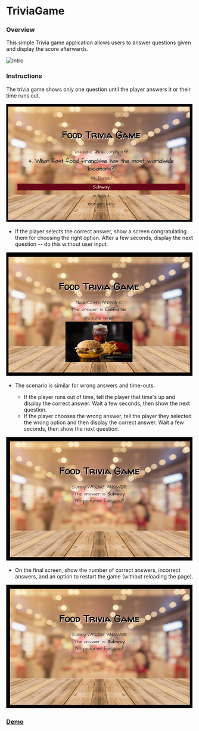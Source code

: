 # TriviaGame

### Overview

This simple Trivia game application allows users to answer questions given and display the score afterwards.

![Intro](RM/triviaIntro.png)


### Instructions
The trivia game shows only one question until the player answers it or their time runs out.

![Question](RM/triviaQ.png)

* If the player selects the correct answer, show a screen congratulating them for choosing the right option. After a few seconds, display the next question -- do this without user input.

![Right](RM/triviaR.png)


* The scenario is similar for wrong answers and time-outs.

  * If the player runs out of time, tell the player that time's up and display the correct answer. Wait a few seconds, then show the next question.
  * If the player chooses the wrong answer, tell the player they selected the wrong option and then display the correct answer. Wait a few seconds, then show the next question.

![Wrong](RM/triviaW.png)



* On the final screen, show the number of correct answers, incorrect answers, and an option to restart the game (without reloading the page).


![Total](RM/triviaT.png)


### **[Demo](https://munmuney.github.io/TriviaGame/)**